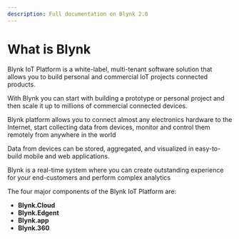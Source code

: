 ```yaml
---
description: Full documentation on Blynk 2.0
---
```


# What is Blynk

Blynk IoT Platform is a white-label, multi-tenant software solution that allows you to build personal and commercial IoT projects connected products. 

With Blynk you can start with building a prototype or personal project and then scale it up to millions of commercial connected devices.

Blynk platform allows you to connect almost any electronics hardware to the Internet, start collecting data from devices, monitor and control them remotely from anywhere in the world 

Data from devices can be stored, aggregated, and visualized in easy-to-build mobile and web applications.  

Blynk is a real-time system where you can create outstanding experience for your end-customers and perform complex analytics

The four major components of the Blynk IoT Platform are:

* **Blynk.Cloud**
* **Blynk.Edgent**
* **Blynk.app**
* **Blynk.360**

